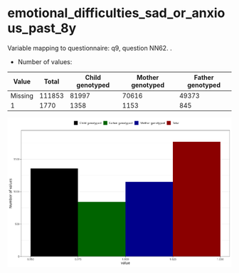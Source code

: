 # emotional_difficulties_sad_or_anxious_past_8y
Variable mapping to questionnaire: q9, question NN62.
.
- Number of values:

| Value | Total | Child genotyped | Mother genotyped | Father genotyped |
| ----- | ----- | --------------- | ---------------- | ---------------- |
| Missing | 111853 | 81997 | 70616 | 49373 |
| 1 | 1770 | 1358 | 1153 |845 |



![](emotional_difficulties_sad_or_anxious_past_8y_n.png)



